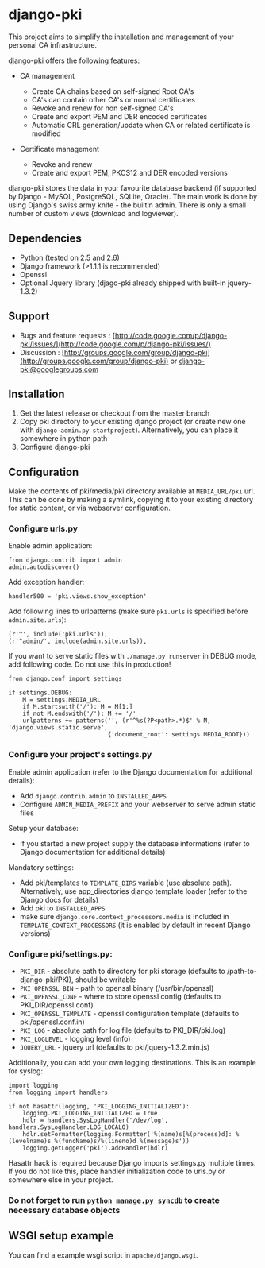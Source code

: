django-pki
==========

This project aims to simplify the installation and management of your personal CA infrastructure.

django-pki offers the following features:

  * CA management

    - Create CA chains based on self-signed Root CA's
    - CA's can contain other CA's or normal certificates
    - Revoke and renew for non self-signed CA's
    - Create and export PEM and DER encoded certificates
    - Automatic CRL generation/update when CA or related certificate is modified

  * Certificate management

    - Revoke and renew
    - Create and export PEM, PKCS12 and DER encoded versions

django-pki stores the data in your favourite database backend (if supported by Django - MySQL, PostgreSQL, SQLite, Oracle). The main work is done by using Django's swiss army knife - the builtin admin. There is only a small number of custom views (download and logviewer).

Dependencies
------------

  * Python (tested on 2.5 and 2.6)
  * Django framework (>1.1.1 is recommended)
  * Openssl
  * Optional Jquery library (djago-pki already shipped with built-in jquery-1.3.2)

Support
-------

  * Bugs and feature requests : [http://code.google.com/p/django-pki/issues/](http://code.google.com/p/django-pki/issues/)
  * Discussion : [http://groups.google.com/group/django-pki](http://groups.google.com/group/django-pki) or django-pki@googlegroups.com

Installation
------------

1. Get the latest release or checkout from the master branch
2. Copy pki directory to your existing django project (or create new one with `django-admin.py startproject`). 
   Alternatively, you can place it somewhere in python path
3. Configure django-pki

Configuration
-------------

Make the contents of pki/media/pki directory available at `MEDIA_URL/pki` url. This can be done by making a symlink, 
copying it to your existing directory for static content, or via webserver configuration.

### Configure urls.py

Enable admin application:

    from django.contrib import admin 
    admin.autodiscover()

Add exception handler:

    handler500 = 'pki.views.show_exception'

Add following lines to urlpatterns (make sure `pki.urls` is specified before `admin.site.urls`):

    (r'^', include('pki.urls')),
    (r'^admin/', include(admin.site.urls)),

If you want to serve static files with `./manage.py runserver` in DEBUG mode, add following code. Do not use this in production!

    from django.conf import settings
    
    if settings.DEBUG:
        M = settings.MEDIA_URL
        if M.startswith('/'): M = M[1:]
        if not M.endswith('/'): M += '/'
        urlpatterns += patterns('', (r'^%s(?P<path>.*)$' % M, 'django.views.static.serve',
                                {'document_root': settings.MEDIA_ROOT}))

### Configure your project's settings.py

Enable admin application (refer to the Django documentation for additional details):

  * Add `django.contrib.admin` to `INSTALLED_APPS`
  * Configure `ADMIN_MEDIA_PREFIX` and your webserver to serve admin static files

Setup your database:

  * If you started a new project supply the database informations (refer to Django documentation for additional details)

Mandatory settings:

 * Add pki/templates to `TEMPLATE_DIRS` variable (use absolute path). Alternatively, use app_directories 
   django template loader (refer to the Django docs for details)
 * Add pki to `INSTALLED_APPS`
 * make sure `django.core.context_processors.media` is included in `TEMPLATE_CONTEXT_PROCESSORS`
   (it is enabled by default in recent Django versions)

### Configure pki/settings.py:

 * `PKI_DIR` - absolute path to directory for pki storage (defaults to /path-to-django-pki/PKI),
   should be writable
 * `PKI_OPENSSL_BIN` - path to openssl binary (/usr/bin/openssl)
 * `PKI_OPENSSL_CONF` - where to store openssl config (defaults to PKI_DIR/openssl.conf)
 * `PKI_OPENSSL_TEMPLATE` - openssl configuration template (defaults to pki/openssl.conf.in)
 * `PKI_LOG` - absolute path for log file (defaults to PKI_DIR/pki.log)
 * `PKI_LOGLEVEL` - logging level (info)
 * `JQUERY_URL` - jquery url (defaults to pki/jquery-1.3.2.min.js)

Additionally, you can add your own logging destinations. This is an example for syslog:

    import logging
    from logging import handlers
    
    if not hasattr(logging, 'PKI_LOGGING_INITIALIZED'):
        logging.PKI_LOGGING_INITIALIZED = True
        hdlr = handlers.SysLogHandler('/dev/log', handlers.SysLogHandler.LOG_LOCAL0)
        hdlr.setFormatter(logging.Formatter('%(name)s[%(process)d]: %(levelname)s %(funcName)s/%(lineno)d %(message)s'))
        logging.getLogger('pki').addHandler(hdlr)

Hasattr hack is required because Django imports settings.py multiple times. If you do not like
this, place handler initialization code to urls.py or somewhere else in your project.

### Do not forget to run `python manage.py syncdb` to create necessary database objects

WSGI setup example
------------------

You can find a example wsgi script in `apache/django.wsgi`.


